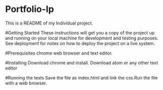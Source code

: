 # Portfolio-Ip
This is a README of my Individual project.

#Getting Started
These instructions will get you a copy of the project up and running on your local machine for development and testing purposes. See deployment for notes on how to deploy the project on a live system.

#Prerequisites
chrome web browser and text editor.

#Installing
Download chrome and install.
Download atom or any other text editor

#Running the tests
Save the file as index.html and link the css.Run the file with a web browser.








